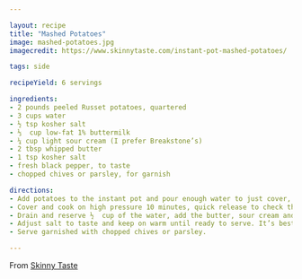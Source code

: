 ```yaml
---

layout: recipe
title: "Mashed Potatoes"
image: mashed-potatoes.jpg
imagecredit: https://www.skinnytaste.com/instant-pot-mashed-potatoes/

tags: side

recipeYield: 6 servings

ingredients:
- 2 pounds peeled Russet potatoes, quartered
- 3 cups water
- ½ tsp kosher salt
- ⅓  cup low-fat 1% buttermilk
- ¼ cup light sour cream (I prefer Breakstone’s)
- 2 tbsp whipped butter
- 1 tsp kosher salt
- fresh black pepper, to taste
- chopped chives or parsley, for garnish

directions:
- Add potatoes to the instant pot and pour enough water to just cover, season with salt.
- Cover and cook on high pressure 10 minutes, quick release to check the potatoes are soft. They are done when a sharp knife can easily be inserted through the potato.
- Drain and reserve ½  cup of the water, add the butter, sour cream and buttermilk, salt and black pepper and mash with a potato masher.
- Adjust salt to taste and keep on warm until ready to serve. It’s best to eat right away, but if you’re eating them later and the potatoes get dry, add the reserved water to loosen them.
- Serve garnished with chopped chives or parsley.

---
```


From [Skinny Taste](https://www.skinnytaste.com/instant-pot-mashed-potatoes/)
